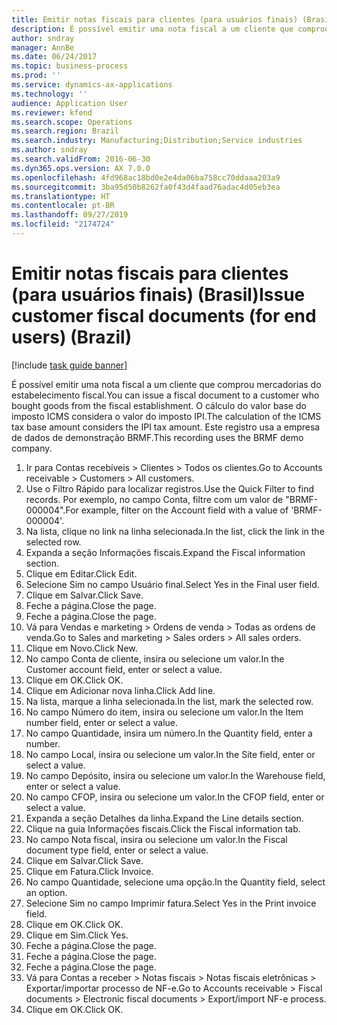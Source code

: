 ```yaml
---
title: Emitir notas fiscais para clientes (para usuários finais) (Brasil)
description: É possível emitir uma nota fiscal a um cliente que comprou mercadorias do estabelecimento fiscal.
author: sndray
manager: AnnBe
ms.date: 06/24/2017
ms.topic: business-process
ms.prod: ''
ms.service: dynamics-ax-applications
ms.technology: ''
audience: Application User
ms.reviewer: kfend
ms.search.scope: Operations
ms.search.region: Brazil
ms.search.industry: Manufacturing;Distribution;Service industries
ms.author: sndray
ms.search.validFrom: 2016-06-30
ms.dyn365.ops.version: AX 7.0.0
ms.openlocfilehash: 4fd968ac18bd0e2e4da06ba758cc70ddaaa203a9
ms.sourcegitcommit: 3ba95d50b8262fa0f43d4faad76adac4d05eb3ea
ms.translationtype: HT
ms.contentlocale: pt-BR
ms.lasthandoff: 09/27/2019
ms.locfileid: "2174724"
---
```

# <a name="issue-customer-fiscal-documents-for-end-users-brazil"></a><span data-ttu-id="d85f0-103">Emitir notas fiscais para clientes (para usuários finais) (Brasil)</span><span class="sxs-lookup"><span data-stu-id="d85f0-103">Issue customer fiscal documents (for end users) (Brazil)</span></span>

[!include [task guide banner](../../includes/task-guide-banner.md)]

<span data-ttu-id="d85f0-104">É possível emitir uma nota fiscal a um cliente que comprou mercadorias do estabelecimento fiscal.</span><span class="sxs-lookup"><span data-stu-id="d85f0-104">You can issue a fiscal document to a customer who bought goods from the fiscal establishment.</span></span> <span data-ttu-id="d85f0-105">O cálculo do valor base do imposto ICMS considera o valor do imposto IPI.</span><span class="sxs-lookup"><span data-stu-id="d85f0-105">The calculation of the ICMS tax base amount considers the IPI tax amount.</span></span> <span data-ttu-id="d85f0-106">Este registro usa a empresa de dados de demonstração BRMF.</span><span class="sxs-lookup"><span data-stu-id="d85f0-106">This recording uses the BRMF demo company.</span></span>

1. <span data-ttu-id="d85f0-107">Ir para Contas recebíveis > Clientes > Todos os clientes.</span><span class="sxs-lookup"><span data-stu-id="d85f0-107">Go to Accounts receivable > Customers > All customers.</span></span>
2. <span data-ttu-id="d85f0-108">Use o Filtro Rápido para localizar registros.</span><span class="sxs-lookup"><span data-stu-id="d85f0-108">Use the Quick Filter to find records.</span></span> <span data-ttu-id="d85f0-109">Por exemplo, no campo Conta, filtre com um valor de "BRMF-000004".</span><span class="sxs-lookup"><span data-stu-id="d85f0-109">For example, filter on the Account field with a value of 'BRMF-000004'.</span></span>
3. <span data-ttu-id="d85f0-110">Na lista, clique no link na linha selecionada.</span><span class="sxs-lookup"><span data-stu-id="d85f0-110">In the list, click the link in the selected row.</span></span>
4. <span data-ttu-id="d85f0-111">Expanda a seção Informações fiscais.</span><span class="sxs-lookup"><span data-stu-id="d85f0-111">Expand the Fiscal information section.</span></span>
5. <span data-ttu-id="d85f0-112">Clique em Editar.</span><span class="sxs-lookup"><span data-stu-id="d85f0-112">Click Edit.</span></span>
6. <span data-ttu-id="d85f0-113">Selecione Sim no campo Usuário final.</span><span class="sxs-lookup"><span data-stu-id="d85f0-113">Select Yes in the Final user field.</span></span>
7. <span data-ttu-id="d85f0-114">Clique em Salvar.</span><span class="sxs-lookup"><span data-stu-id="d85f0-114">Click Save.</span></span>
8. <span data-ttu-id="d85f0-115">Feche a página.</span><span class="sxs-lookup"><span data-stu-id="d85f0-115">Close the page.</span></span>
9. <span data-ttu-id="d85f0-116">Feche a página.</span><span class="sxs-lookup"><span data-stu-id="d85f0-116">Close the page.</span></span>
10. <span data-ttu-id="d85f0-117">Vá para Vendas e marketing > Ordens de venda > Todas as ordens de venda.</span><span class="sxs-lookup"><span data-stu-id="d85f0-117">Go to Sales and marketing > Sales orders > All sales orders.</span></span>
11. <span data-ttu-id="d85f0-118">Clique em Novo.</span><span class="sxs-lookup"><span data-stu-id="d85f0-118">Click New.</span></span>
12. <span data-ttu-id="d85f0-119">No campo Conta de cliente, insira ou selecione um valor.</span><span class="sxs-lookup"><span data-stu-id="d85f0-119">In the Customer account field, enter or select a value.</span></span>
13. <span data-ttu-id="d85f0-120">Clique em OK.</span><span class="sxs-lookup"><span data-stu-id="d85f0-120">Click OK.</span></span>
14. <span data-ttu-id="d85f0-121">Clique em Adicionar nova linha.</span><span class="sxs-lookup"><span data-stu-id="d85f0-121">Click Add line.</span></span>
15. <span data-ttu-id="d85f0-122">Na lista, marque a linha selecionada.</span><span class="sxs-lookup"><span data-stu-id="d85f0-122">In the list, mark the selected row.</span></span>
16. <span data-ttu-id="d85f0-123">No campo Número do item, insira ou selecione um valor.</span><span class="sxs-lookup"><span data-stu-id="d85f0-123">In the Item number field, enter or select a value.</span></span>
17. <span data-ttu-id="d85f0-124">No campo Quantidade, insira um número.</span><span class="sxs-lookup"><span data-stu-id="d85f0-124">In the Quantity field, enter a number.</span></span>
18. <span data-ttu-id="d85f0-125">No campo Local, insira ou selecione um valor.</span><span class="sxs-lookup"><span data-stu-id="d85f0-125">In the Site field, enter or select a value.</span></span>
19. <span data-ttu-id="d85f0-126">No campo Depósito, insira ou selecione um valor.</span><span class="sxs-lookup"><span data-stu-id="d85f0-126">In the Warehouse field, enter or select a value.</span></span>
20. <span data-ttu-id="d85f0-127">No campo CFOP, insira ou selecione um valor.</span><span class="sxs-lookup"><span data-stu-id="d85f0-127">In the CFOP field, enter or select a value.</span></span>
21. <span data-ttu-id="d85f0-128">Expanda a seção Detalhes da linha.</span><span class="sxs-lookup"><span data-stu-id="d85f0-128">Expand the Line details section.</span></span>
22. <span data-ttu-id="d85f0-129">Clique na guia Informações fiscais.</span><span class="sxs-lookup"><span data-stu-id="d85f0-129">Click the Fiscal information tab.</span></span>
23. <span data-ttu-id="d85f0-130">No campo Nota fiscal, insira ou selecione um valor.</span><span class="sxs-lookup"><span data-stu-id="d85f0-130">In the Fiscal document type field, enter or select a value.</span></span>
24. <span data-ttu-id="d85f0-131">Clique em Salvar.</span><span class="sxs-lookup"><span data-stu-id="d85f0-131">Click Save.</span></span>
25. <span data-ttu-id="d85f0-132">Clique em Fatura.</span><span class="sxs-lookup"><span data-stu-id="d85f0-132">Click Invoice.</span></span>
26. <span data-ttu-id="d85f0-133">No campo Quantidade, selecione uma opção.</span><span class="sxs-lookup"><span data-stu-id="d85f0-133">In the Quantity field, select an option.</span></span>
27. <span data-ttu-id="d85f0-134">Selecione Sim no campo Imprimir fatura.</span><span class="sxs-lookup"><span data-stu-id="d85f0-134">Select Yes in the Print invoice field.</span></span>
28. <span data-ttu-id="d85f0-135">Clique em OK.</span><span class="sxs-lookup"><span data-stu-id="d85f0-135">Click OK.</span></span>
29. <span data-ttu-id="d85f0-136">Clique em Sim.</span><span class="sxs-lookup"><span data-stu-id="d85f0-136">Click Yes.</span></span>
30. <span data-ttu-id="d85f0-137">Feche a página.</span><span class="sxs-lookup"><span data-stu-id="d85f0-137">Close the page.</span></span>
31. <span data-ttu-id="d85f0-138">Feche a página.</span><span class="sxs-lookup"><span data-stu-id="d85f0-138">Close the page.</span></span>
32. <span data-ttu-id="d85f0-139">Feche a página.</span><span class="sxs-lookup"><span data-stu-id="d85f0-139">Close the page.</span></span>
33. <span data-ttu-id="d85f0-140">Vá para Contas a receber > Notas fiscais > Notas fiscais eletrônicas > Exportar/importar processo de NF-e.</span><span class="sxs-lookup"><span data-stu-id="d85f0-140">Go to Accounts receivable > Fiscal documents > Electronic fiscal documents > Export/import NF-e process.</span></span>
34. <span data-ttu-id="d85f0-141">Clique em OK.</span><span class="sxs-lookup"><span data-stu-id="d85f0-141">Click OK.</span></span>

